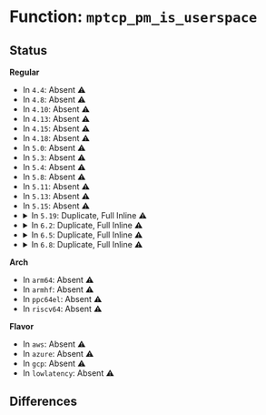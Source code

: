 # Function: <code>mptcp_pm_is_userspace</code>

## Status
<b>Regular</b>
<ul>
<li>
In <code>4.4</code>: Absent ⚠️
</li>
<li>
In <code>4.8</code>: Absent ⚠️
</li>
<li>
In <code>4.10</code>: Absent ⚠️
</li>
<li>
In <code>4.13</code>: Absent ⚠️
</li>
<li>
In <code>4.15</code>: Absent ⚠️
</li>
<li>
In <code>4.18</code>: Absent ⚠️
</li>
<li>
In <code>5.0</code>: Absent ⚠️
</li>
<li>
In <code>5.3</code>: Absent ⚠️
</li>
<li>
In <code>5.4</code>: Absent ⚠️
</li>
<li>
In <code>5.8</code>: Absent ⚠️
</li>
<li>
In <code>5.11</code>: Absent ⚠️
</li>
<li>
In <code>5.13</code>: Absent ⚠️
</li>
<li>
In <code>5.15</code>: Absent ⚠️
</li>
<li>
<details>
<summary>In <code>5.19</code>: Duplicate, Full Inline ⚠️</summary>

**Collision:** Static Duplication

**Inline:** Full

**Transformation:** False

**Instances:**

```
In net/mptcp/subflow.c (ffffffff81e2526d)
Location: net/mptcp/protocol.h:844
Inline: True
Inline callers:
  - net/mptcp/subflow.c:mptcp_can_accept_new_subflow
```
```
In net/mptcp/pm.c (ffffffff81e2cf67)
Location: net/mptcp/protocol.h:844
Inline: True
Inline callers:
  - net/mptcp/pm.c:mptcp_pm_add_addr_received
  - net/mptcp/pm.c:mptcp_pm_allow_new_subflow
```
```
In net/mptcp/pm_netlink.c (ffffffff81e319d2)
Location: net/mptcp/protocol.h:844
Inline: True
Inline callers:
  - net/mptcp/pm_netlink.c:mptcp_nl_cmd_set_flags
  - net/mptcp/pm_netlink.c:mptcp_nl_cmd_flush_addrs
  - net/mptcp/pm_netlink.c:mptcp_nl_remove_id_zero_address
  - net/mptcp/pm_netlink.c:mptcp_pm_get_flags_and_ifindex_by_id
  - net/mptcp/pm_netlink.c:mptcp_nl_cmd_add_addr
  - net/mptcp/pm_netlink.c:mptcp_pm_nl_get_local_id
```
```
In net/mptcp/pm_userspace.c (ffffffff81e3608f)
Location: net/mptcp/protocol.h:844
Inline: True
Inline callers:
  - net/mptcp/pm_userspace.c:mptcp_userspace_pm_set_flags
  - net/mptcp/pm_userspace.c:mptcp_nl_cmd_sf_destroy
  - net/mptcp/pm_userspace.c:mptcp_nl_cmd_sf_create
  - net/mptcp/pm_userspace.c:mptcp_nl_cmd_remove
  - net/mptcp/pm_userspace.c:mptcp_nl_cmd_announce
  - net/mptcp/pm_userspace.c:mptcp_free_local_addr_list
```
</details>
</li>
<li>
<details>
<summary>In <code>6.2</code>: Duplicate, Full Inline ⚠️</summary>

**Collision:** Static Duplication

**Inline:** Full

**Transformation:** False

**Instances:**

```
In net/mptcp/subflow.c (ffffffff81ffce8d)
Location: net/mptcp/protocol.h:876
Inline: True
Inline callers:
  - net/mptcp/subflow.c:mptcp_can_accept_new_subflow
```
```
In net/mptcp/pm.c (ffffffff82005347)
Location: net/mptcp/protocol.h:876
Inline: True
Inline callers:
  - net/mptcp/pm.c:mptcp_pm_add_addr_received
  - net/mptcp/pm.c:mptcp_pm_allow_new_subflow
```
```
In net/mptcp/pm_netlink.c (ffffffff8200a017)
Location: net/mptcp/protocol.h:876
Inline: True
Inline callers:
  - net/mptcp/pm_netlink.c:mptcp_nl_cmd_set_flags
  - net/mptcp/pm_netlink.c:mptcp_nl_cmd_flush_addrs
  - net/mptcp/pm_netlink.c:mptcp_nl_remove_id_zero_address
  - net/mptcp/pm_netlink.c:mptcp_pm_get_flags_and_ifindex_by_id
  - net/mptcp/pm_netlink.c:mptcp_nl_cmd_add_addr
  - net/mptcp/pm_netlink.c:mptcp_pm_nl_get_local_id
```
```
In net/mptcp/pm_userspace.c (ffffffff8200edaf)
Location: net/mptcp/protocol.h:876
Inline: True
Inline callers:
  - net/mptcp/pm_userspace.c:mptcp_userspace_pm_set_flags
  - net/mptcp/pm_userspace.c:mptcp_nl_cmd_sf_destroy
  - net/mptcp/pm_userspace.c:mptcp_nl_cmd_sf_create
  - net/mptcp/pm_userspace.c:mptcp_nl_cmd_remove
  - net/mptcp/pm_userspace.c:mptcp_nl_cmd_announce
  - net/mptcp/pm_userspace.c:mptcp_free_local_addr_list
```
</details>
</li>
<li>
<details>
<summary>In <code>6.5</code>: Duplicate, Full Inline ⚠️</summary>

**Collision:** Static Duplication

**Inline:** Full

**Transformation:** False

**Instances:**

```
In net/mptcp/subflow.c (ffffffff8207915d)
Location: net/mptcp/protocol.h:889
Inline: True
Inline callers:
  - net/mptcp/subflow.c:mptcp_can_accept_new_subflow
```
```
In net/mptcp/pm.c (ffffffff82081e04)
Location: net/mptcp/protocol.h:889
Inline: True
Inline callers:
  - net/mptcp/pm.c:mptcp_pm_get_flags_and_ifindex_by_id
  - net/mptcp/pm.c:mptcp_pm_get_local_id
  - net/mptcp/pm.c:mptcp_pm_add_addr_received
  - net/mptcp/pm.c:mptcp_pm_subflow_check_next
  - net/mptcp/pm.c:mptcp_pm_allow_new_subflow
```
```
In net/mptcp/pm_netlink.c (ffffffff82086d0b)
Location: net/mptcp/protocol.h:889
Inline: True
Inline callers:
  - net/mptcp/pm_netlink.c:mptcp_pm_nl_set_flags
  - net/mptcp/pm_netlink.c:mptcp_nl_cmd_flush_addrs
  - net/mptcp/pm_netlink.c:mptcp_nl_remove_id_zero_address
  - net/mptcp/pm_netlink.c:mptcp_nl_cmd_add_addr
```
```
In net/mptcp/pm_userspace.c (ffffffff8208b99f)
Location: net/mptcp/protocol.h:889
Inline: True
Inline callers:
  - net/mptcp/pm_userspace.c:mptcp_userspace_pm_set_flags
  - net/mptcp/pm_userspace.c:mptcp_nl_cmd_sf_destroy
  - net/mptcp/pm_userspace.c:mptcp_nl_cmd_sf_create
  - net/mptcp/pm_userspace.c:mptcp_nl_cmd_remove
  - net/mptcp/pm_userspace.c:mptcp_nl_cmd_announce
  - net/mptcp/pm_userspace.c:mptcp_free_local_addr_list
```
</details>
</li>
<li>
<details>
<summary>In <code>6.8</code>: Duplicate, Full Inline ⚠️</summary>

**Collision:** Static Duplication

**Inline:** Full

**Transformation:** False

**Instances:**

```
In net/mptcp/subflow.c (ffffffff8214e5ad)
Location: net/mptcp/protocol.h:983
Inline: True
Inline callers:
  - net/mptcp/subflow.c:mptcp_can_accept_new_subflow
```
```
In net/mptcp/pm.c (ffffffff821573f4)
Location: net/mptcp/protocol.h:983
Inline: True
Inline callers:
  - net/mptcp/pm.c:mptcp_pm_get_flags_and_ifindex_by_id
  - net/mptcp/pm.c:mptcp_pm_get_local_id
  - net/mptcp/pm.c:mptcp_pm_add_addr_received
  - net/mptcp/pm.c:mptcp_pm_subflow_check_next
  - net/mptcp/pm.c:mptcp_pm_allow_new_subflow
```
```
In net/mptcp/pm_netlink.c (ffffffff8215c4bb)
Location: net/mptcp/protocol.h:983
Inline: True
Inline callers:
  - net/mptcp/pm_netlink.c:mptcp_pm_nl_set_flags
  - net/mptcp/pm_netlink.c:mptcp_pm_nl_flush_addrs_doit
  - net/mptcp/pm_netlink.c:mptcp_pm_nl_del_addr_doit
  - net/mptcp/pm_netlink.c:mptcp_nl_remove_id_zero_address
  - net/mptcp/pm_netlink.c:mptcp_pm_nl_add_addr_doit
```
```
In net/mptcp/pm_userspace.c (ffffffff8216179f)
Location: net/mptcp/protocol.h:983
Inline: True
Inline callers:
  - net/mptcp/pm_userspace.c:mptcp_userspace_pm_set_flags
  - net/mptcp/pm_userspace.c:mptcp_pm_nl_subflow_destroy_doit
  - net/mptcp/pm_userspace.c:mptcp_pm_nl_subflow_create_doit
  - net/mptcp/pm_userspace.c:mptcp_pm_nl_remove_doit
  - net/mptcp/pm_userspace.c:mptcp_pm_nl_announce_doit
  - net/mptcp/pm_userspace.c:mptcp_free_local_addr_list
```
</details>
</li>
</ul>
<b>Arch</b>
<ul>
<li>
In <code>arm64</code>: Absent ⚠️
</li>
<li>
In <code>armhf</code>: Absent ⚠️
</li>
<li>
In <code>ppc64el</code>: Absent ⚠️
</li>
<li>
In <code>riscv64</code>: Absent ⚠️
</li>
</ul>
<b>Flavor</b>
<ul>
<li>
In <code>aws</code>: Absent ⚠️
</li>
<li>
In <code>azure</code>: Absent ⚠️
</li>
<li>
In <code>gcp</code>: Absent ⚠️
</li>
<li>
In <code>lowlatency</code>: Absent ⚠️
</li>
</ul>

## Differences
